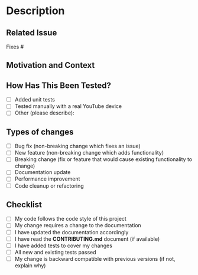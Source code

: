 # Description
<!-- Describe your changes in detail -->

## Related Issue
<!-- Link to relevant issue(s) -->
Fixes #

## Motivation and Context
<!-- Why is this change required? What problem does it solve? -->

## How Has This Been Tested?
<!-- Please describe how you tested your changes. -->
- [ ] Added unit tests
- [ ] Tested manually with a real YouTube device
- [ ] Other (please describe):

## Types of changes
<!-- What types of changes does your code introduce? Put an `x` in all the boxes that apply: -->
- [ ] Bug fix (non-breaking change which fixes an issue)
- [ ] New feature (non-breaking change which adds functionality)
- [ ] Breaking change (fix or feature that would cause existing functionality to change)
- [ ] Documentation update
- [ ] Performance improvement
- [ ] Code cleanup or refactoring

## Checklist
<!-- Go over all the following points, and put an `x` in all the boxes that apply. -->
- [ ] My code follows the code style of this project
- [ ] My change requires a change to the documentation
- [ ] I have updated the documentation accordingly
- [ ] I have read the **CONTRIBUTING.md** document (if available)
- [ ] I have added tests to cover my changes
- [ ] All new and existing tests passed
- [ ] My change is backward compatible with previous versions (if not, explain why)